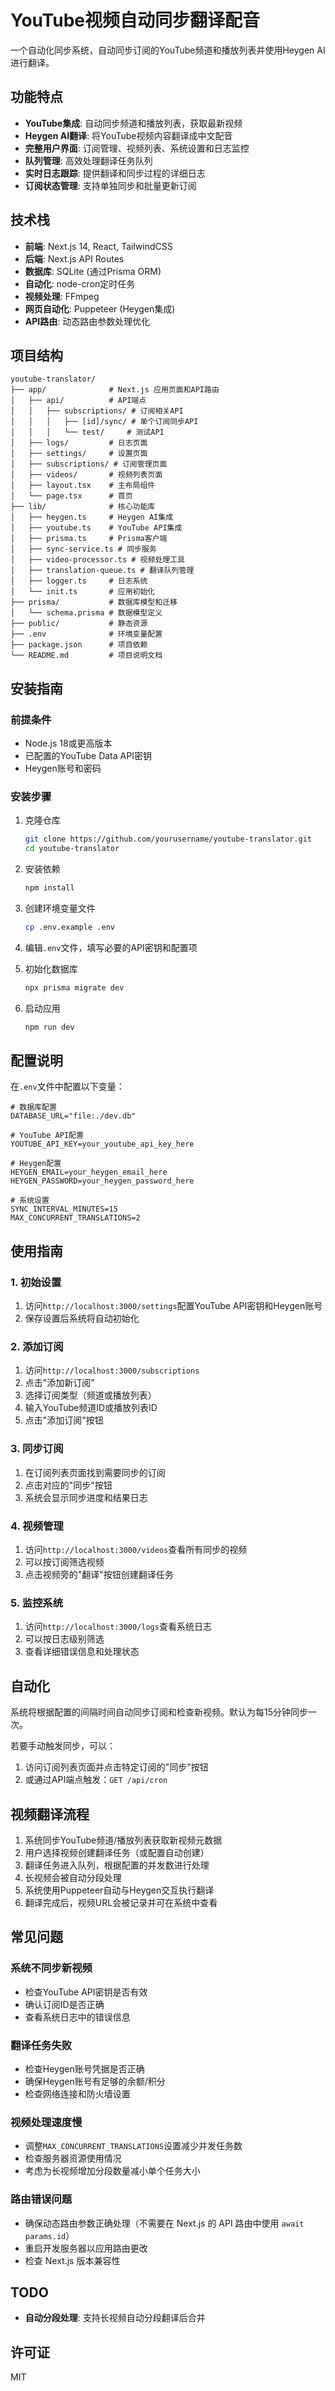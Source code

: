 # YouTube视频自动同步翻译配音

一个自动化同步系统，自动同步订阅的YouTube频道和播放列表并使用Heygen AI进行翻译。

## 功能特点

- **YouTube集成**: 自动同步频道和播放列表，获取最新视频
- **Heygen AI翻译**: 将YouTube视频内容翻译成中文配音
- **完整用户界面**: 订阅管理、视频列表、系统设置和日志监控
- **队列管理**: 高效处理翻译任务队列
- **实时日志跟踪**: 提供翻译和同步过程的详细日志
- **订阅状态管理**: 支持单独同步和批量更新订阅

## 技术栈

- **前端**: Next.js 14, React, TailwindCSS
- **后端**: Next.js API Routes
- **数据库**: SQLite (通过Prisma ORM)
- **自动化**: node-cron定时任务
- **视频处理**: FFmpeg
- **网页自动化**: Puppeteer (Heygen集成)
- **API路由**: 动态路由参数处理优化

## 项目结构

```
youtube-translator/
├── app/              # Next.js 应用页面和API路由
│   ├── api/          # API端点
│   │   ├── subscriptions/ # 订阅相关API
│   │   │   ├── [id]/sync/ # 单个订阅同步API
│   │   │   └── test/     # 测试API
│   ├── logs/         # 日志页面
│   ├── settings/     # 设置页面
│   ├── subscriptions/ # 订阅管理页面
│   ├── videos/       # 视频列表页面
│   ├── layout.tsx    # 主布局组件
│   └── page.tsx      # 首页
├── lib/              # 核心功能库
│   ├── heygen.ts     # Heygen AI集成
│   ├── youtube.ts    # YouTube API集成
│   ├── prisma.ts     # Prisma客户端
│   ├── sync-service.ts # 同步服务
│   ├── video-processor.ts # 视频处理工具
│   ├── translation-queue.ts # 翻译队列管理
│   ├── logger.ts     # 日志系统
│   └── init.ts       # 应用初始化
├── prisma/           # 数据库模型和迁移
│   └── schema.prisma # 数据模型定义
├── public/           # 静态资源
├── .env              # 环境变量配置
├── package.json      # 项目依赖
└── README.md         # 项目说明文档
```

## 安装指南

### 前提条件

- Node.js 18或更高版本
- 已配置的YouTube Data API密钥
- Heygen账号和密码

### 安装步骤

1. 克隆仓库
   ```bash
   git clone https://github.com/yourusername/youtube-translator.git
   cd youtube-translator
   ```

2. 安装依赖
   ```bash
   npm install
   ```

3. 创建环境变量文件
   ```bash
   cp .env.example .env
   ```

4. 编辑`.env`文件，填写必要的API密钥和配置项

5. 初始化数据库
   ```bash
   npx prisma migrate dev
   ```

6. 启动应用
   ```bash
   npm run dev
   ```

## 配置说明

在`.env`文件中配置以下变量：

```
# 数据库配置
DATABASE_URL="file:./dev.db"

# YouTube API配置
YOUTUBE_API_KEY=your_youtube_api_key_here

# Heygen配置
HEYGEN_EMAIL=your_heygen_email_here
HEYGEN_PASSWORD=your_heygen_password_here

# 系统设置
SYNC_INTERVAL_MINUTES=15
MAX_CONCURRENT_TRANSLATIONS=2
```

## 使用指南

### 1. 初始设置

1. 访问`http://localhost:3000/settings`配置YouTube API密钥和Heygen账号
2. 保存设置后系统将自动初始化

### 2. 添加订阅

1. 访问`http://localhost:3000/subscriptions`
2. 点击"添加新订阅"
3. 选择订阅类型（频道或播放列表）
4. 输入YouTube频道ID或播放列表ID
5. 点击"添加订阅"按钮

### 3. 同步订阅

1. 在订阅列表页面找到需要同步的订阅
2. 点击对应的"同步"按钮
3. 系统会显示同步进度和结果日志

### 4. 视频管理

1. 访问`http://localhost:3000/videos`查看所有同步的视频
2. 可以按订阅筛选视频
3. 点击视频旁的"翻译"按钮创建翻译任务

### 5. 监控系统

1. 访问`http://localhost:3000/logs`查看系统日志
2. 可以按日志级别筛选
3. 查看详细错误信息和处理状态

## 自动化

系统将根据配置的间隔时间自动同步订阅和检查新视频。默认为每15分钟同步一次。

若要手动触发同步，可以：

1. 访问订阅列表页面并点击特定订阅的"同步"按钮
2. 或通过API端点触发：`GET /api/cron`

## 视频翻译流程

1. 系统同步YouTube频道/播放列表获取新视频元数据
2. 用户选择视频创建翻译任务（或配置自动创建）
3. 翻译任务进入队列，根据配置的并发数进行处理
4. 长视频会被自动分段处理
5. 系统使用Puppeteer自动与Heygen交互执行翻译
6. 翻译完成后，视频URL会被记录并可在系统中查看

## 常见问题

### 系统不同步新视频

- 检查YouTube API密钥是否有效
- 确认订阅ID是否正确
- 查看系统日志中的错误信息

### 翻译任务失败

- 检查Heygen账号凭据是否正确
- 确保Heygen账号有足够的余额/积分
- 检查网络连接和防火墙设置

### 视频处理速度慢

- 调整`MAX_CONCURRENT_TRANSLATIONS`设置减少并发任务数
- 检查服务器资源使用情况
- 考虑为长视频增加分段数量减小单个任务大小

### 路由错误问题

- 确保动态路由参数正确处理（不需要在 Next.js 的 API 路由中使用 `await params.id`）
- 重启开发服务器以应用路由更改
- 检查 Next.js 版本兼容性


## TODO
- **自动分段处理**: 支持长视频自动分段翻译后合并


## 许可证

MIT 